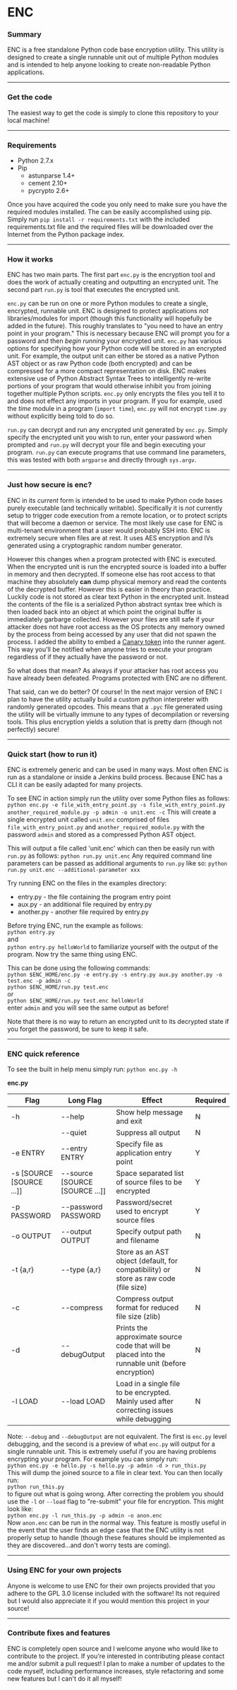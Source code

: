 # ENC

### Summary
ENC is a free standalone Python code base encryption utility. This utility is designed to create a single runnable unit out of multiple Python modules and is intended to help anyone looking to create non-readable Python applications.

---
### Get the code
The easiest way to get the code is simply to clone this repository to your local machine!

---
### Requirements
- Python 2.7.x
- Pip
	- astunparse 1.4+
	- cement 2.10+
	- pycrypto 2.6+

Once you have acquired the code you only need to make sure you have the required modules installed. The can be easily accomplished using pip. Simply run `pip install -r requirements.txt` with the included requirements.txt file and the required files will be downloaded over the Internet from the Python package index. 

---
### How it works

ENC has two main parts. The first part `enc.py` is the encryption tool and does the work of actually creating and outputting an encrypted unit. The second part `run.py` is tool that executes the encrypted unit.

`enc.py` can be run on one or more Python modules to create a single, encrypted, runnable unit. ENC is designed to protect applications *not* libraries/modules for import (though this functionality will hopefully be added in the future). This roughly translates to "you need to have an entry point in your program." This is necessary because ENC will prompt you for a password and then *begin running* your encrypted unit. `enc.py` has various options for specifying how your Python code will be stored in an encrypted unit. For example, the output unit can either be stored as a native Python AST object or as raw Python code (both encrypted) and can be compressed for a more compact representation on disk. ENC makes extensive use of Python Abstract Syntax Trees to intelligently re-write portions of your program that would otherwise inhibit you from joining together multiple Python scripts. `enc.py` only encrypts the files you tell it to and does not effect any imports in your program. If you for example, used the *time* module in a program (`import time`), `enc.py` will not encrypt `time.py` without explicitly being told to do so.

`run.py` can decrypt and run any encrypted unit generated by `enc.py`. Simply specify the encrypted unit you wish to run, enter your password when prompted and `run.py` will decrypt your file and begin executing your program. `run.py` can execute programs that use command line parameters, this was tested with both `argparse` and directly through `sys.argv`.

---
### Just how secure is enc?

ENC in its *current* form is intended to be used to make Python code bases purely executable (and technically writable). Specifically it is *not* currently setup to trigger code execution from a remote location, or to protect scripts that will become a daemon or service. The most likely use case for ENC is multi-tenant environment that a user would probably SSH into. ENC is extremely secure when files are at rest. It uses AES encryption and IVs generated using a cryptographic random number generator.

However this changes when a program protected with ENC is executed. When the encrypted unit is run the encrypted source is loaded into a buffer in memory and then decrypted. If someone else has root access to that machine they absolutely **can** dump physical memory and read the contents of the decrypted buffer. However this is easier in theory than practice. Luckily code is not stored as clear text Python in the encrypted unit. Instead the contents of the file is a serialized Python abstract syntax tree which is then loaded back into an object at which point the original buffer is immediately garbarge collected. However your files are still safe if your attacker does not have root access as the OS protects any memory owned by the process from being accessed by any user that did not spawn the process. I added the ability to embed a [Canary token](http://canarytokens.org/generate) into the runner agent. This way you'll be notified when anyone tries to execute your program regardless of if they actually have the password or not. 

So what does that mean? As always if your attacker has root access you have already been defeated. Programs protected with ENC are no different.

That said, can we do better? Of course! In the next major version of ENC I plan to have the utility actually build a custom python interpreter with randomly generated opcodes. This means that a `.pyc` file generated using the utility will be virtually immune to any types of decompilation or reversing tools. This plus encryption yields a solution that is pretty darn (though not perfectly) secure!

---
### Quick start (how to run it)

ENC is extremely generic and can be used in many ways. Most often ENC is run as a standalone or inside a Jenkins build process. Because ENC has a CLI it can be easily adapted for many projects.

To see ENC in action simply run the utility over some Python files as follows:
`python enc.py -e file_with_entry_point.py -s file_with_entry_point.py another_required_module.py -p admin -o unit.enc -c`
This will create a single encrypted unit called `unit.enc` comprised of files `file_with_entry_point.py` and `another_required_module.py` with the password `admin` and stored as a compressed Python AST object.

This will output a file called 'unit.enc' which can then be easily run with `run.py` as follows:
`python run.py unit.enc`
Any required command line parameters can be passed as additional arguments to `run.py` like so:
`python run.py unit.enc --additional-parameter xxx`

Try running ENC on the files in the examples directory:
- entry.py - the file containing the program entry point
- aux.py - an additional file required by entry.py
- another.py - another file required by entry.py

Before trying ENC, run the example as follows:
<br /> `python entry.py` <br /> and <br />
`python entry.py helloWorld`
to familiarize yourself with the output of the program. Now try the same thing using ENC.

This can be done using the following commands:
<br />`python $ENC_HOME/enc.py -e entry.py -s entry.py aux.py another.py -o test.enc -p admin -c`
<br />`python $ENC_HOME/run.py test.enc`
<br />or
<br />`python $ENC_HOME/run.py test.enc helloWorld`
<br />enter `admin` and you will see the same output as before!

Note that there is no way to return an encrypted unit to its decrypted state if you forget the password, be sure to keep it safe.

---
### ENC quick reference

To see the built in help menu simply run:
`python enc.py -h`

**enc.py**

| Flag | Long Flag | Effect | Required|
| --- | --- | --- | --- |
| -h | --help | Show help message and exit | N |
| | --quiet | Suppress all output | N |
| -e ENTRY | --entry ENTRY | Specify file as application entry point | Y |
| -s [SOURCE [SOURCE ...]] | --source [SOURCE [SOURCE ...]] | Space separated list of source files to be encrypted | Y |
| -p PASSWORD | --password PASSWORD | Password/secret used to encrypt source files | Y |
| -o OUTPUT | --output OUTPUT | Specify output path and filename | N |
| -t {a,r} | --type {a,r} | Store as an AST object (default, for compatibility) or store as raw code (file size) | N |
| -c | --compress | Compress output format for reduced file size (zlib) | N |
| -d | --debugOutput | Prints the approximate source code that will be placed into the runnable unit (before encryption) | N |
| -l LOAD | --load LOAD | Load in a single file to be encrypted. Mainly used after correcting issues while debugging | N |

Note: `--debug` and `--debugOutput` are not equivalent. The first is `enc.py` level debugging, and the second is a preview of what `enc.py` will output for a single runnable unit. This is extremely useful if you are having problems encrypting your program. For example you can simply run:
<br />`python enc.py -e hello.py -s hello.py -p admin -d > run_this.py`<br />
This will dump the joined source to a file in clear text. You can then locally run:
<br />`python run_this.py`<br /> to figure out what is going wrong. After correcting the problem you should use the `-l` or `--load` flag to "re-submit" your file for encryption. This might look like:
<br />`python enc.py -l run_this.py -p admin -o anon.enc`<br />
Now `anon.enc` can be run in the normal way. This feature is mostly useful in the event that the user finds an edge case that the ENC utility is not properly setup to handle (though these features should be implemented as they are discovered...and don't worry tests are coming).

---
### Using ENC for your own projects
Anyone is welcome to use ENC for their own projects provided that you adhere to the GPL 3.0 license included with the software! Its not required but I would also appreciate it if you would mention this project in your source!

---
### Contribute fixes and features
ENC is completely open source and I welcome anyone who would like to contribute to the project. If you're interested in contributing please contact me and/or submit a pull request! I plan to make a number of updates to the code myself, including performance increases, style refactoring and some new features but I can't do it all myself!
